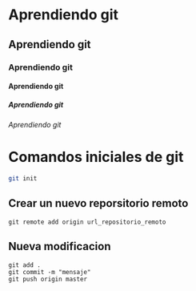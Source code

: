 # Aprendiendo git
## Aprendiendo git
### Aprendiendo git
#### Aprendiendo git
##### Aprendiendo git
###### Aprendiendo git


# Comandos iniciales de git

```bash
git init 
```
## Crear un nuevo reporsitorio remoto
```    
git remote add origin url_repositorio_remoto
```
## Nueva modificacion
```
git add .
git commit -m "mensaje"
git push origin master
```
